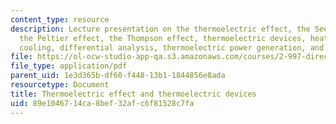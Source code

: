 ```yaml
---
content_type: resource
description: Lecture presentation on the thermoelectric effect, the Seebeck effect,
  the Peltier effect, the Thompson effect, thermoelectric devices, heat conduction,
  cooling, differential analysis, thermoelectric power generation, and applications.
file: https://ol-ocw-studio-app-qa.s3.amazonaws.com/courses/2-997-direct-solar-thermal-to-electrical-energy-conversion-technologies-fall-2009/89e1046714ca8bef32afc6f81528c7fa_MIT2_997F09_lec02.pdf
file_type: application/pdf
parent_uid: 1e3d365b-df60-f448-13b1-1844856e8ada
resourcetype: Document
title: Thermoelectric effect and thermoelectric devices
uid: 89e10467-14ca-8bef-32af-c6f81528c7fa
---
```

